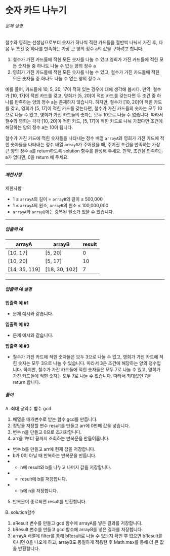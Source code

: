 # 숫자 카드 나누기
###### 문제 설명

철수와 영희는 선생님으로부터 숫자가 하나씩 적힌 카드들을 절반씩 나눠서 가진 후, 다음 두 조건 중 하나를 만족하는  가장 큰 양의 정수 a의 값을 구하려고 합니다.

1.  철수가 가진 카드들에 적힌 모든 숫자를 나눌 수 있고 영희가 가진 카드들에 적힌 모든 숫자들 중 하나도 나눌 수 없는 양의 정수 a
2.  영희가 가진 카드들에 적힌 모든 숫자를 나눌 수 있고, 철수가 가진 카드들에 적힌 모든 숫자들 중 하나도 나눌 수 없는 양의 정수 a

예를 들어, 카드들에 10, 5, 20, 17이 적혀 있는 경우에 대해 생각해 봅시다. 만약, 철수가 [10, 17]이 적힌 카드를 갖고, 영희가 [5, 20]이 적힌 카드를 갖는다면 두 조건 중 하나를 만족하는 양의 정수 a는 존재하지 않습니다. 하지만, 철수가 [10, 20]이 적힌 카드를 갖고, 영희가 [5, 17]이 적힌 카드를 갖는다면, 철수가 가진 카드들의 숫자는 모두 10으로 나눌 수 있고, 영희가 가진 카드들의 숫자는 모두 10으로 나눌 수 없습니다. 따라서 철수와 영희는 각각 [10, 20]이 적힌 카드, [5, 17]이 적힌 카드로 나눠 가졌다면 조건에 해당하는 양의 정수 a는 10이 됩니다.

철수가 가진 카드에 적힌 숫자들을 나타내는 정수 배열  `arrayA`와 영희가 가진 카드에 적힌 숫자들을 나타내는 정수 배열  `arrayB`가 주어졌을 때, 주어진 조건을 만족하는 가장 큰 양의 정수 a를 return하도록 solution 함수를 완성해 주세요. 만약, 조건을 만족하는 a가 없다면, 0을 return 해 주세요.

----------

##### 제한사항

제한사항

-   1 ≤  `arrayA`의 길이 =  `arrayB`의 길이 ≤ 500,000
-   1 ≤  `arrayA`의 원소,  `arrayB`의 원소 ≤ 100,000,000
-   `arrayA`와  `arrayB`에는 중복된 원소가 있을 수 있습니다.

----------

##### 입출력 예
|arrayA|arrayB|result|
|--|--|--|
|[10, 17]|[5, 20]|0|
|[10, 20]|[5, 17]|10|
|[14, 35, 119]|[18, 30, 102]|7|

----------

##### 입출력 예 설명

**입출력 예 #1**

-   문제 예시와 같습니다.

**입출력 예 #2**

-   문제 예시와 같습니다.

**입출력 예 #3**

-   철수가 가진 카드에 적힌 숫자들은 모두 3으로 나눌 수 없고, 영희가 가진 카드에 적힌 숫자는 모두 3으로 나눌 수 있습니다. 따라서 3은 조건에 해당하는 양의 정수입니다. 하지만, 철수가 가진 카드들에 적힌 숫자들은 모두 7로 나눌 수 있고, 영희가 가진 카드들에 적힌 숫자는 모두 7로 나눌 수 없습니다. 따라서 최대값인 7을 return 합니다.

##### 풀이
A. 최대 공약수 함수 gcd
1. 배열을 매개변수로 받는 함수 gcd를 만듭니다.
2. 정답을 저장할 변수 result를 만들고 arr에 0번째 값을 넣습니다.
3. 변수 n을 만들고 0으로 초기화합니다.
4. arr을 1부터 끝까지 조회하는 반복문을 만들어줍니다.
 - 변수 b를 만들고 arr에 현재 값을 저장합니다.
 - b가 0이 아닐 때 반복하는 반복문을 만듭니다.
 - - n에 result와 b를 나누고 나머지 값을 저장합니다.
 - - result에 b를 저장합니다.
 - - b에 n을 저장합니다.
5. 반복문이 종료되면 result를 반환합니다.

B. solution함수

 1. aResult 변수를 만들고 gcd 함수에 arrayA를 넣은 결과를 저장합니다.
 2. bResult 변수를 만들고 gcd 함수에 arrayB를 넣은 결과를 저장합니다.
 3. arrayA 배열에 filter를 통해 bResult로 나눌 수 있는지 확인 후 없으면 bResult를 아니면 0을 나오게 하고, arrayB도 동일하게 적용한 후 Math.max를 통해 더 큰 값을 반환합니다. 
